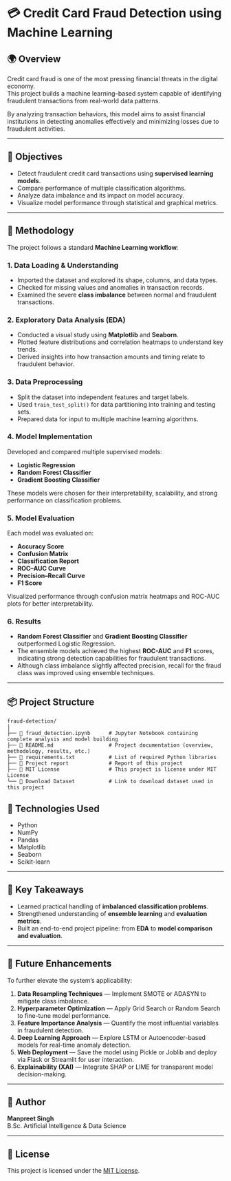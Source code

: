 # 💳 Credit Card Fraud Detection using Machine Learning

## 🌍 Overview
Credit card fraud is one of the most pressing financial threats in the digital economy.  
This project builds a machine learning–based system capable of identifying fraudulent transactions from real-world data patterns.  

By analyzing transaction behaviors, this model aims to assist financial institutions in detecting anomalies effectively and minimizing losses due to fraudulent activities.

---

## 🎯 Objectives
- Detect fraudulent credit card transactions using **supervised learning models**.  
- Compare performance of multiple classification algorithms.  
- Analyze data imbalance and its impact on model accuracy.  
- Visualize model performance through statistical and graphical metrics.

---

## 🧠 Methodology
The project follows a standard **Machine Learning workflow**:

### 1. Data Loading & Understanding
- Imported the dataset and explored its shape, columns, and data types.  
- Checked for missing values and anomalies in transaction records.  
- Examined the severe **class imbalance** between normal and fraudulent transactions.

### 2. Exploratory Data Analysis (EDA)
- Conducted a visual study using **Matplotlib** and **Seaborn**.  
- Plotted feature distributions and correlation heatmaps to understand key trends.  
- Derived insights into how transaction amounts and timing relate to fraudulent behavior.

### 3. Data Preprocessing
- Split the dataset into independent features and target labels.  
- Used `train_test_split()` for data partitioning into training and testing sets.  
- Prepared data for input to multiple machine learning algorithms.

### 4. Model Implementation
Developed and compared multiple supervised models:
- **Logistic Regression**  
- **Random Forest Classifier**  
- **Gradient Boosting Classifier**

These models were chosen for their interpretability, scalability, and strong performance on classification problems.

### 5. Model Evaluation
Each model was evaluated on:
- **Accuracy Score**  
- **Confusion Matrix**  
- **Classification Report**  
- **ROC–AUC Curve**  
- **Precision–Recall Curve**  
- **F1 Score**

Visualized performance through confusion matrix heatmaps and ROC-AUC plots for better interpretability.

### 6. Results
- **Random Forest Classifier** and **Gradient Boosting Classifier** outperformed Logistic Regression.  
- The ensemble models achieved the highest **ROC-AUC** and **F1** scores, indicating strong detection capabilities for fraudulent transactions.  
- Although class imbalance slightly affected precision, recall for the fraud class was improved using ensemble techniques.

---


## 📦 Project Structure
```
fraud-detection/
│
├── 📘 fraud_detection.ipynb      # Jupyter Notebook containing complete analysis and model building
├── 🧾 README.md                  # Project documentation (overview, methodology, results, etc.)
├── 📄 requirements.txt           # List of required Python libraries
├── 📝 Project report             # Report of this project
├── 💼 MIT License                # This project is license under MIT License 
└── 📄 Download Dataset           # Link to download dataset used in this project

```


## 🧰 Technologies Used
- Python  
- NumPy  
- Pandas  
- Matplotlib  
- Seaborn  
- Scikit-learn

---

## 🚀 Key Takeaways
- Learned practical handling of **imbalanced classification problems**.  
- Strengthened understanding of **ensemble learning** and **evaluation metrics**.  
- Built an end-to-end project pipeline: from **EDA** to **model comparison and evaluation**.  



---

## 🔮 Future Enhancements
To further elevate the system’s applicability:
1. **Data Resampling Techniques** — Implement SMOTE or ADASYN to mitigate class imbalance.  
2. **Hyperparameter Optimization** — Apply Grid Search or Random Search to fine-tune model performance.  
3. **Feature Importance Analysis** — Quantify the most influential variables in fraudulent detection.  
4. **Deep Learning Approach** — Explore LSTM or Autoencoder-based models for real-time anomaly detection.  
5. **Web Deployment** — Save the model using Pickle or Joblib and deploy via Flask or Streamlit for user interaction.  
6. **Explainability (XAI)** — Integrate SHAP or LIME for transparent model decision-making.

---

## 🧩 Author
**Manpreet Singh**  
B.Sc. Artificial Intelligence & Data Science

---

## 📜 License

This project is licensed under the [MIT License](LICENSE).
